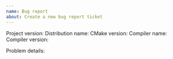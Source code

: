 ```yaml
---
name: Bug report
about: Create a new bug report ticket
---
```


Project version: 
Distribution name: 
CMake version: 
Compiler name: 
Compiler version: 

Problem details:



<!--
Don't forget to include build logs to this ticket if needed.
-->
